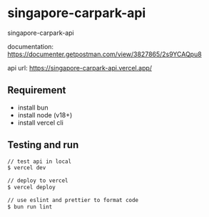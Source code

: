 # singapore-carpark-api

singapore-carpark-api

documentation: <https://documenter.getpostman.com/view/3827865/2s9YCAQpu8>

api url: <https://singapore-carpark-api.vercel.app/>

## Requirement

- install bun
- install node (v18+)
- install vercel cli

## Testing and run

```zsh
// test api in local
$ vercel dev

// deploy to vercel
$ vercel deploy

// use eslint and prettier to format code
$ bun run lint
```
